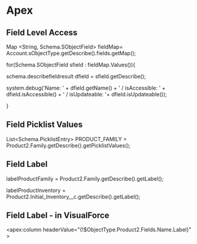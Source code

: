 # Apex

## Field Level Access

Map <String, Schema.SObjectField> fieldMap= Account.sObjectType.getDescribe().fields.getMap();

for(Schema.SObjectField sfield : fieldMap.Values()){

  schema.describefieldresult dfield = sfield.getDescribe();
  
  system.debug('Name: ' + dfield.getName() + ' / isAccessible: ' + dfield.isAccessible() + ' / isUpdateable: '+ dfield.isUpdateable());
	
}

## Field Picklist Values
List<Schema.PicklistEntry> PRODUCT_FAMILY = Product2.Family.getDescribe().getPicklistValues();

## Field Label
labelProductFamily = Product2.Family.getDescribe().getLabel();

labelProductInventory = Product2.Initial_Inventory__c.getDescribe().getLabel();

## Field Label - in VisualForce
<apex:column headerValue="{!$ObjectType.Product2.Fields.Name.Label}" >


